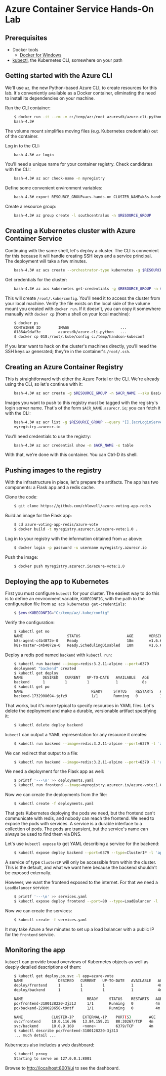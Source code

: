 # Azure Container Service Hands-On Lab
## Prerequisites
* Docker tools
  - [Docker for Windows](https://download.docker.com/win/stable/Docker%20for%20Windows%20Installer.exe)
* [kubectl](https://storage.googleapis.com/kubernetes-release/release/v1.7.0/bin/windows/amd64/kubectl.exe), the Kubernetes CLI, somewhere on your path

## Getting started with the Azure CLI
We'll use `az`, the new Python-based Azure CLI, to create resources for this lab.
It's conveniently available as a Docker container, eliminating the need to install
its dependencies on your machine.

Run the CLI container:
```sh
    $ docker run -it --rm -v c:/temp/az:/root azuresdk/azure-cli-python
    bash-4.3#
```
The volume mount simplifies moving files (e.g. Kubernetes credentials)
out of the container.

Log in to the CLI:
```sh
    bash-4.3# az login
```

You'll need a unique name for your container registry. Check candidates
with the CLI:
```sh
    bash-4.3# az acr check-name -n myregistry
```

Define some convenient environment variables:
```sh
    bash-4.3# export RESOURCE_GROUP=acs-hands-on CLUSTER_NAME=k8s-handson ACR_NAME=myregistry
```

Create a resource group:
```sh
    bash-4.3# az group create -l southcentralus -n $RESOURCE_GROUP
```

## Creating a Kubernetes cluster with Azure Container Service
Continuing with the same shell, let's deploy a cluster. The CLI is convenient
for this because it will handle creating SSH keys and a service principal. The
deployment will take a few minutes.

```sh
    bash-4.3# az acs create --orchestrator-type kubernetes -g $RESOURCE_GROUP -n $CLUSTER_NAME --agent-count 1 --generate-ssh-keys
```

Get credentials for the cluster:
```sh
    bash-4.3# az acs kubernetes get-credentials -g $RESOURCE_GROUP -n $CLUSTER_NAME
```
This will create `/root/.kube/config`. You'll need it to access the cluster from
your local machine. Verify the file exists on the local side of the volume mount
you created with `docker run`. If it doesn't, you can copy it somewhere manually
with `docker cp` (from a shell on your local machine):
```sh
    $ docker ps
    CONTAINER ID        IMAGE                       ...
    01864a9daf3e        azuresdk/azure-cli-python   ...
    $ docker cp 018:/root/.kube/config c:/temp/handson-kubeconf
```
If you later want to hack on the cluster's machines directly, you'll need the
SSH keys `az` generated; they're in the container's `/root/.ssh`.

## Creating an Azure Container Registry
This is straightforward with either the Azure Portal or the CLI. We're already
using the CLI, so let's continue with it:
```sh
    bash-4.3# az acr create -g $RESOURCE_GROUP -n $ACR_NAME --sku Basic --admin-enabled true
```

Images you want to push to this registry must be tagged with the registry's
login server name. That's of the form `$ACR_NAME.azurecr.io`; you can fetch it
with the CLI:
```sh
    bash-4.3# az acr list -g $RESOURCE_GROUP --query "[].{acrLoginServer:loginServer}" -o tsv
    myregistry.azurecr.io
```

You'll need credentials to use the registry:
```sh
    bash-4.3# az acr credential show -n $ACR_NAME -o table
```

With that, we're done with this container. You can Ctrl-D its shell.

## Pushing images to the registry
With the infrastructure in place, let's prepare the artifacts. The app
has two components: a Flask app and a redis cache.

Clone the code:
```sh
    $ git clone https://github.com/chlowell/azure-voting-app-redis
```

Build an image for the Flask app:
```sh
    $ cd azure-voting-app-redis/azure-vote
    $ docker build -t myregistry.azurecr.io/azure-vote:1.0 .
```

Log in to your registry with the information obtained from `az` above:
```sh
    $ docker login -p password -u username myregistry.azurecr.io
```

Push the image:
```sh
    $ docker push myregistry.azurecr.io/azure-vote:1.0
```

## Deploying the app to Kubernetes
First you must configure `kubectl` for your cluster. The easiest way to do this
is to define an environment variable, `KUBECONFIG`, with the path to the
configuration file from `az acs kubernetes get-credentials`:
```powershell
    $ $env:KUBECONFIG="C:/temp/az/.kube/config"
```

Verify the configuration:
```sh
    $ kubectl get no
    NAME                    STATUS                     AGE       VERSION
    k8s-agent-c4b4072e-0    Ready                      18m       v1.6.6
    k8s-master-c4b4072e-0   Ready,SchedulingDisabled   18m       v1.6.6
```

Deploy a redis pod named `backend` with `kubectl run`:
```sh
    $ kubectl run backend --image=redis:3.2.11-alpine --port=6379
    deployment "backend" created
    $ kubectl get deploy
    NAME         DESIRED   CURRENT   UP-TO-DATE   AVAILABLE   AGE
    backend      1         1         1            1           8s
    $ kubectl get po
    NAME                               READY     STATUS    RESTARTS   AGE
    backend-1732908694-jgfz9           1/1       Running   0          12s
```

That works, but it's more typical to specify resources in YAML files. Let's
delete the deployment and make a durable, versionable artifact specifying it:
```sh
    $ kubectl delete deploy backend
```

`kubectl` can output a YAML representation for any resource it creates:
```sh
    $ kubectl run backend --image=redis:3.2.11-alpine --port=6379 -l 'app=azure-vote,tier=backend' --dry-run -o yaml
```

We can redirect that output to a file:
```sh
    $ kubectl run backend --image=redis:3.2.11-alpine --port=6379 -l 'app=azure-vote,tier=backend' --dry-run -o yaml > deployments.yaml
```

We need a deployment for the Flask app as well:
```sh
    $ printf '---\n' >> deployments.yaml
    $ kubectl run frontend --image=myregistry.azurecr.io/azure-vote:1.0 --port=80 --env='REDIS=backend' -l 'app=azure-vote,tier=frontend' --dry-run -o yaml >> deployments.yaml
```

Now we can create the deployments from the file:
```sh
    $ kubectl create -f deployments.yaml
```

That gets Kubernetes deploying the pods we need, but the frontend can't
communicate with redis, and nobody can reach the frontend. We need to expose
the pods with services. A service is a durable interface to a collection of
pods. The pods are transient, but the service's name can always be used to
find them via DNS.

Let's use `kubectl expose` to get YAML describing a service for the backend:
```sh
    $ kubectl expose deploy backend --port=6379 --type=ClusterIP -l 'app=azure-vote,tier=backend' --dry-run -o yaml > services.yaml
```

A service of type `ClusterIP` will only be accessible from within the cluster.
This is the default, and what we want here because the backend shouldn't be
exposed externally.

However, we want the frontend exposed to the internet. For that we need a
`LoadBalancer` service:
```sh
    $ printf '---\n' >> services.yaml
    $ kubectl expose deploy frontend --port=80 --type=LoadBalancer -l 'app=azure-vote,tier=frontend' --dry-run -o yaml >> services.yaml
```

Now we can create the services:
```sh
    $ kubectl create -f services.yaml
```
It may take Azure a few minutes to set up a load balancer with a public IP for
the `frontend` service.

## Monitoring the app
`kubectl` can provide broad overviews of Kubernetes objects as well as deeply
detailed descriptions of them:
```sh
    $ kubectl get deploy,po,svc -l app=azure-vote
    NAME                DESIRED   CURRENT   UP-TO-DATE   AVAILABLE   AGE
    deploy/frontend     1         1         1            1           4m
    deploy/backend      1         1         1            1           4m

    NAME                             READY     STATUS    RESTARTS   AGE
    po/frontend-3100128220-3j313     1/1       Running   0          4m
    po/backend-2290028658-t9ntf      1/1       Running   0          4m

    NAME             CLUSTER-IP    EXTERNAL-IP    PORT(S)        AGE
    svc/frontend     10.0.116.96   13.84.159.21   80:30267/TCP   4m
    svc/backend      10.0.9.168    <none>         6379/TCP       4m
    $ kubectl describe po/frontend-3100128220-3j313
    ... much detail ...
```

Kubernetes also includes a web dashboard:
```sh
    $ kubectl proxy
    Starting to serve on 127.0.0.1:8001
```
Browse to [http://localhost:8001/ui](http://localhost:8001/ui) to see the dashboard.
